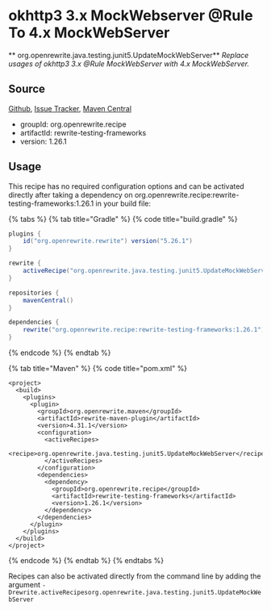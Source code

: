 # okhttp3 3.x MockWebserver @Rule To 4.x MockWebServer

** org.openrewrite.java.testing.junit5.UpdateMockWebServer**
_Replace usages of okhttp3 3.x @Rule MockWebServer with 4.x MockWebServer._

## Source

[Github](https://github.com/openrewrite/rewrite-testing-frameworks), [Issue Tracker](https://github.com/openrewrite/rewrite-testing-frameworks/issues), [Maven Central](https://search.maven.org/artifact/org.openrewrite.recipe/rewrite-testing-frameworks/1.26.1/jar)

* groupId: org.openrewrite.recipe
* artifactId: rewrite-testing-frameworks
* version: 1.26.1


## Usage

This recipe has no required configuration options and can be activated directly after taking a dependency on org.openrewrite.recipe:rewrite-testing-frameworks:1.26.1 in your build file:

{% tabs %}
{% tab title="Gradle" %}
{% code title="build.gradle" %}
```groovy
plugins {
    id("org.openrewrite.rewrite") version("5.26.1")
}

rewrite {
    activeRecipe("org.openrewrite.java.testing.junit5.UpdateMockWebServer")
}

repositories {
    mavenCentral()
}

dependencies {
    rewrite("org.openrewrite.recipe:rewrite-testing-frameworks:1.26.1")
}
```
{% endcode %}
{% endtab %}

{% tab title="Maven" %}
{% code title="pom.xml" %}
```markup
<project>
  <build>
    <plugins>
      <plugin>
        <groupId>org.openrewrite.maven</groupId>
        <artifactId>rewrite-maven-plugin</artifactId>
        <version>4.31.1</version>
        <configuration>
          <activeRecipes>
            <recipe>org.openrewrite.java.testing.junit5.UpdateMockWebServer</recipe>
          </activeRecipes>
        </configuration>
        <dependencies>
          <dependency>
            <groupId>org.openrewrite.recipe</groupId>
            <artifactId>rewrite-testing-frameworks</artifactId>
            <version>1.26.1</version>
          </dependency>
        </dependencies>
      </plugin>
    </plugins>
  </build>
</project>
```
{% endcode %}
{% endtab %}
{% endtabs %}

Recipes can also be activated directly from the command line by adding the argument `-Drewrite.activeRecipesorg.openrewrite.java.testing.junit5.UpdateMockWebServer`
